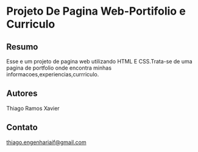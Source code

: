 # Projeto De Pagina Web-Portifolio e Curriculo
## Resumo
Esse e um projeto de pagina web utilizando HTML E CSS.Trata-se de uma pagina de portfolio onde encontra minhas informacoes,experiencias,currriculo.

## Autores
Thiago Ramos Xavier

## Contato
thiago.engenhariaif@gmail.com
